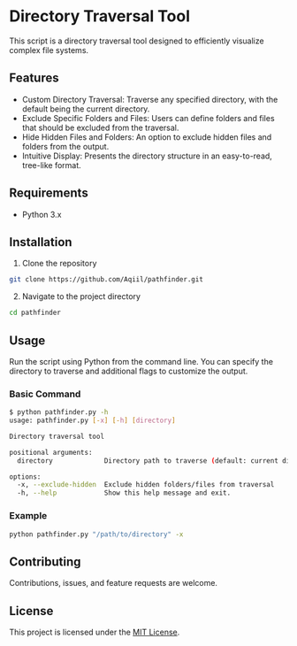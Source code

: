 # Directory Traversal Tool

This script is a directory traversal tool designed to efficiently visualize complex file systems.

## Features
- Custom Directory Traversal: Traverse any specified directory, with the default being the current directory.
- Exclude Specific Folders and Files: Users can define folders and files that should be excluded from the traversal.
- Hide Hidden Files and Folders: An option to exclude hidden files and folders from the output.
- Intuitive Display: Presents the directory structure in an easy-to-read, tree-like format.

## Requirements
- Python 3.x

## Installation
1. Clone the repository

```bash
git clone https://github.com/Aqiil/pathfinder.git
```

2. Navigate to the project directory

```bash
cd pathfinder
```

## Usage
Run the script using Python from the command line. You can specify the directory to traverse and additional flags to customize the output.

### Basic Command
```bash
$ python pathfinder.py -h
usage: pathfinder.py [-x] [-h] [directory]

Directory traversal tool

positional arguments:
  directory             Directory path to traverse (default: current directory)

options:
  -x, --exclude-hidden  Exclude hidden folders/files from traversal
  -h, --help            Show this help message and exit.
```

### Example
```bash
python pathfinder.py "/path/to/directory" -x
```

## Contributing
Contributions, issues, and feature requests are welcome.

## License

This project is licensed under the [MIT License](./LICENSE).
